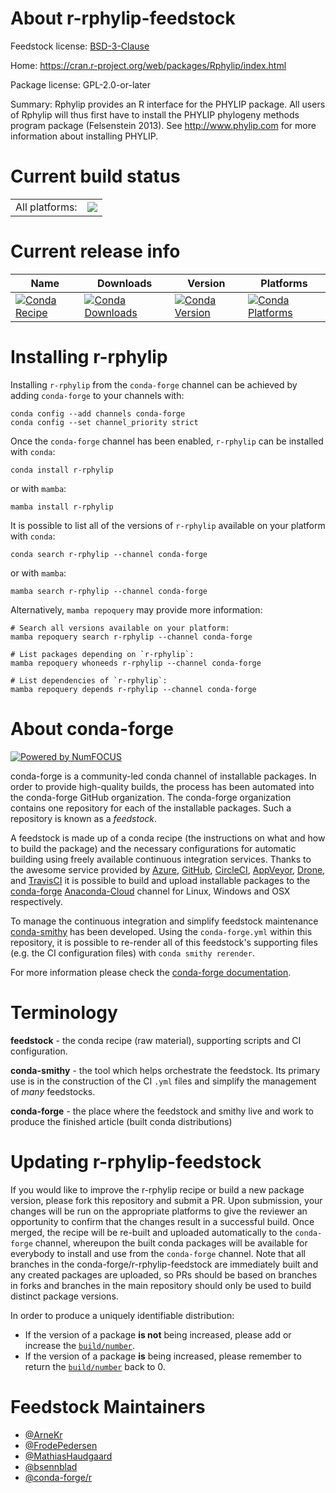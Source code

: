 About r-rphylip-feedstock
=========================

Feedstock license: [BSD-3-Clause](https://github.com/conda-forge/r-rphylip-feedstock/blob/main/LICENSE.txt)

Home: https://cran.r-project.org/web/packages/Rphylip/index.html

Package license: GPL-2.0-or-later

Summary: Rphylip provides an R interface for the PHYLIP package. All users of Rphylip will thus first have to install the PHYLIP phylogeny methods program package (Felsenstein 2013). See http://www.phylip.com for more  information about installing PHYLIP.

Current build status
====================


<table><tr><td>All platforms:</td>
    <td>
      <a href="https://dev.azure.com/conda-forge/feedstock-builds/_build/latest?definitionId=4970&branchName=main">
        <img src="https://dev.azure.com/conda-forge/feedstock-builds/_apis/build/status/r-rphylip-feedstock?branchName=main">
      </a>
    </td>
  </tr>
</table>

Current release info
====================

| Name | Downloads | Version | Platforms |
| --- | --- | --- | --- |
| [![Conda Recipe](https://img.shields.io/badge/recipe-r--rphylip-green.svg)](https://anaconda.org/conda-forge/r-rphylip) | [![Conda Downloads](https://img.shields.io/conda/dn/conda-forge/r-rphylip.svg)](https://anaconda.org/conda-forge/r-rphylip) | [![Conda Version](https://img.shields.io/conda/vn/conda-forge/r-rphylip.svg)](https://anaconda.org/conda-forge/r-rphylip) | [![Conda Platforms](https://img.shields.io/conda/pn/conda-forge/r-rphylip.svg)](https://anaconda.org/conda-forge/r-rphylip) |

Installing r-rphylip
====================

Installing `r-rphylip` from the `conda-forge` channel can be achieved by adding `conda-forge` to your channels with:

```
conda config --add channels conda-forge
conda config --set channel_priority strict
```

Once the `conda-forge` channel has been enabled, `r-rphylip` can be installed with `conda`:

```
conda install r-rphylip
```

or with `mamba`:

```
mamba install r-rphylip
```

It is possible to list all of the versions of `r-rphylip` available on your platform with `conda`:

```
conda search r-rphylip --channel conda-forge
```

or with `mamba`:

```
mamba search r-rphylip --channel conda-forge
```

Alternatively, `mamba repoquery` may provide more information:

```
# Search all versions available on your platform:
mamba repoquery search r-rphylip --channel conda-forge

# List packages depending on `r-rphylip`:
mamba repoquery whoneeds r-rphylip --channel conda-forge

# List dependencies of `r-rphylip`:
mamba repoquery depends r-rphylip --channel conda-forge
```


About conda-forge
=================

[![Powered by
NumFOCUS](https://img.shields.io/badge/powered%20by-NumFOCUS-orange.svg?style=flat&colorA=E1523D&colorB=007D8A)](https://numfocus.org)

conda-forge is a community-led conda channel of installable packages.
In order to provide high-quality builds, the process has been automated into the
conda-forge GitHub organization. The conda-forge organization contains one repository
for each of the installable packages. Such a repository is known as a *feedstock*.

A feedstock is made up of a conda recipe (the instructions on what and how to build
the package) and the necessary configurations for automatic building using freely
available continuous integration services. Thanks to the awesome service provided by
[Azure](https://azure.microsoft.com/en-us/services/devops/), [GitHub](https://github.com/),
[CircleCI](https://circleci.com/), [AppVeyor](https://www.appveyor.com/),
[Drone](https://cloud.drone.io/welcome), and [TravisCI](https://travis-ci.com/)
it is possible to build and upload installable packages to the
[conda-forge](https://anaconda.org/conda-forge) [Anaconda-Cloud](https://anaconda.org/)
channel for Linux, Windows and OSX respectively.

To manage the continuous integration and simplify feedstock maintenance
[conda-smithy](https://github.com/conda-forge/conda-smithy) has been developed.
Using the ``conda-forge.yml`` within this repository, it is possible to re-render all of
this feedstock's supporting files (e.g. the CI configuration files) with ``conda smithy rerender``.

For more information please check the [conda-forge documentation](https://conda-forge.org/docs/).

Terminology
===========

**feedstock** - the conda recipe (raw material), supporting scripts and CI configuration.

**conda-smithy** - the tool which helps orchestrate the feedstock.
                   Its primary use is in the construction of the CI ``.yml`` files
                   and simplify the management of *many* feedstocks.

**conda-forge** - the place where the feedstock and smithy live and work to
                  produce the finished article (built conda distributions)


Updating r-rphylip-feedstock
============================

If you would like to improve the r-rphylip recipe or build a new
package version, please fork this repository and submit a PR. Upon submission,
your changes will be run on the appropriate platforms to give the reviewer an
opportunity to confirm that the changes result in a successful build. Once
merged, the recipe will be re-built and uploaded automatically to the
`conda-forge` channel, whereupon the built conda packages will be available for
everybody to install and use from the `conda-forge` channel.
Note that all branches in the conda-forge/r-rphylip-feedstock are
immediately built and any created packages are uploaded, so PRs should be based
on branches in forks and branches in the main repository should only be used to
build distinct package versions.

In order to produce a uniquely identifiable distribution:
 * If the version of a package **is not** being increased, please add or increase
   the [``build/number``](https://docs.conda.io/projects/conda-build/en/latest/resources/define-metadata.html#build-number-and-string).
 * If the version of a package **is** being increased, please remember to return
   the [``build/number``](https://docs.conda.io/projects/conda-build/en/latest/resources/define-metadata.html#build-number-and-string)
   back to 0.

Feedstock Maintainers
=====================

* [@ArneKr](https://github.com/ArneKr/)
* [@FrodePedersen](https://github.com/FrodePedersen/)
* [@MathiasHaudgaard](https://github.com/MathiasHaudgaard/)
* [@bsennblad](https://github.com/bsennblad/)
* [@conda-forge/r](https://github.com/conda-forge/r/)

